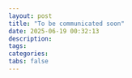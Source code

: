 ```yaml
---
layout: post
title: "To be communicated soon" 
date: 2025-06-19 00:32:13
description: 
tags: 
categories: 
tabs: false
---
```


